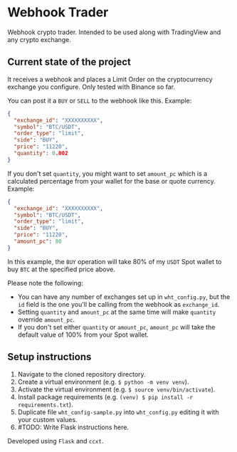 # Webhook Trader
Webhook crypto trader. Intended to be used along with TradingView and any crypto exchange.

## Current state of the project
It receives a webhook and places a Limit Order on the cryptocurrency exchange you configure. Only tested with Binance so far.

You can post it a `BUY` or `SELL` to the webhook like this. Example:
```json
{
  "exchange_id": "XXXXXXXXXX",
  "symbol": "BTC/USDT",
  "order_type": "limit",
  "side": "BUY",
  "price": "11220",
  "quantity": 0.002
}
```
If you don't set `quantity`, you might want to set `amount_pc` which is a calculated percentage from your wallet for the base or quote currency. Example:
```json
{
  "exchange_id": "XXXXXXXXXX",
  "symbol": "BTC/USDT",
  "order_type": "limit",
  "side": "BUY",
  "price": "11220",
  "amount_pc": 80
}
```
In this example, the `BUY` operation will take 80% of my `USDT` Spot wallet to buy `BTC` at the specified price above.

Please note the following:
- You can have any number of exchanges set up in `wht_config.py`, but the `id` field is the one you'll be calling from the webhook as `exchange_id`.
- Setting `quantity` and `amount_pc` at the same time will make `quantity` override `amount_pc`.
- If you don't set either `quantity` or `amount_pc`, `amount_pc` will take the default value of 100% from your Spot wallet.

## Setup instructions
1. Navigate to the cloned repository directory.
2. Create a virtual environment (e.g. `$ python -m venv venv`).
3. Activate the virtual environment (e.g. `$ source venv/bin/activate`).
4. Install package requirements (e.g. `(venv) $ pip install -r requirements.txt`).
5. Duplicate file `wht_config-sample.py` into `wht_config.py` editing it with your custom values.
6. \#TODO: Write Flask instructions here.

Developed using `Flask` and `ccxt`.
